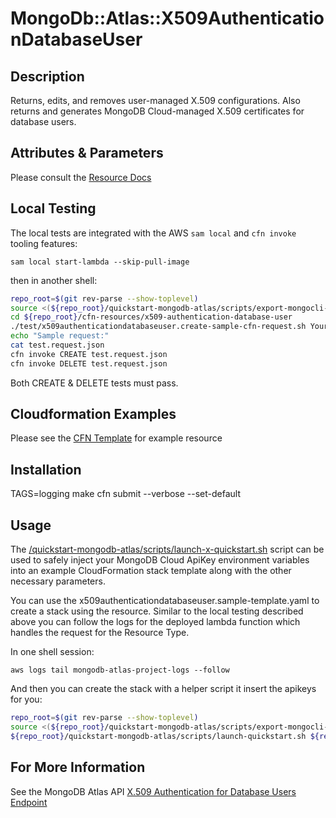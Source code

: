 # MongoDb::Atlas::X509AuthenticationDatabaseUser
## Description
Returns, edits, and removes user-managed X.509 configurations.
Also returns and generates MongoDB Cloud-managed X.509 certificates for database users.

## Attributes & Parameters

Please consult the [Resource Docs](docs/README.md)

## Local Testing

The local tests are integrated with the AWS `sam local` and `cfn invoke` tooling features:

```
sam local start-lambda --skip-pull-image
```
then in another shell:
```bash
repo_root=$(git rev-parse --show-toplevel)
source <(${repo_root}/quickstart-mongodb-atlas/scripts/export-mongocli-config.py)
cd ${repo_root}/cfn-resources/x509-authentication-database-user
./test/x509authenticationdatabaseuser.create-sample-cfn-request.sh YourProjectID > test.request.json 
echo "Sample request:"
cat test.request.json
cfn invoke CREATE test.request.json 
cfn invoke DELETE test.request.json 
```
Both CREATE & DELETE tests must pass.
## Cloudformation Examples

Please see the [CFN Template](/examples/x509-authentication-db-user/x509-authentication-db-user.json) for example resource

## Installation
TAGS=logging make
cfn submit --verbose --set-default

## Usage

The [/quickstart-mongodb-atlas/scripts/launch-x-quickstart.sh](https://github.com/mongodb/mongodbatlas-cloudformation-resources/blob/master/quickstart-mongodb-atlas/scripts/launch-x-quickstart.sh) script
can be used to safely inject your MongoDB Cloud ApiKey environment variables into an example
CloudFormation stack template along with the other necessary parameters.

You can use the x509authenticationdatabaseuser.sample-template.yaml to create a stack using the resource.
Similar to the local testing described above you can follow the logs for the deployed
lambda function which handles the request for the Resource Type.

In one shell session:
```
aws logs tail mongodb-atlas-project-logs --follow
```

And then you can create the stack with a helper script it insert the apikeys for you:

```bash
repo_root=$(git rev-parse --show-toplevel)
source <(${repo_root}/quickstart-mongodb-atlas/scripts/export-mongocli-config.py)
${repo_root}/quickstart-mongodb-atlas/scripts/launch-quickstart.sh ${repo_root}/cfn-resources/x509-authentication-database-user/test/x509authenticationdatabaseuser.sample-template.yaml SampleProject1 ParameterKey=UserName,ParameterValue=${UserName}  ParameterKey=ProjectId,ParameterValue=${ProjectId}
```

## For More Information
See the MongoDB Atlas API [X.509 Authentication for Database Users Endpoint](https://www.mongodb.com/docs/atlas/reference/api-resources-spec/#tag/X.509-Authentication-for-Database-Users)